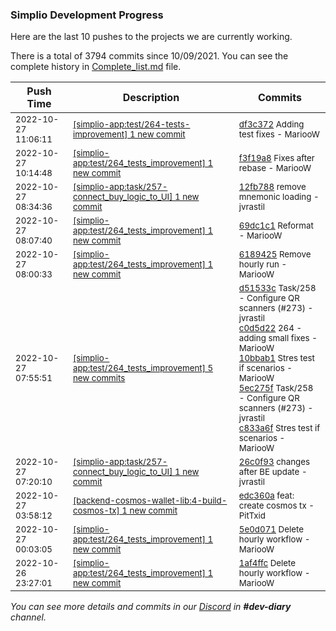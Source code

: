 
### Simplio Development Progress

Here are the last 10 pushes to the projects we are currently working.

There is a total of 3794 commits since 10/09/2021. You can see the complete history in
 [Complete_list.md](Complete_list.md) file.

| Push Time | Description | Commits |
| --- | --- | --- |
| <sub>2022-10-27 11:06:11</sub> | <sub>[[simplio-app:test/264\-tests\-improvement] 1 new commit](https://github.com/SimplioOfficial/simplio-app/commit/df3c37259290099d2958cfa6aa90fb54bbf54d9c)</sub> | <sub>[df3c372](https://github.com/SimplioOfficial/simplio-app/commit/df3c37259290099d2958cfa6aa90fb54bbf54d9c) Adding test fixes - MariooW</sub> |
| <sub>2022-10-27 10:14:48</sub> | <sub>[[simplio-app:test/264\_tests\_improvement] 1 new commit](https://github.com/SimplioOfficial/simplio-app/commit/f3f19a8d2ccfdf305265587721aa27e5437778ef)</sub> | <sub>[f3f19a8](https://github.com/SimplioOfficial/simplio-app/commit/f3f19a8d2ccfdf305265587721aa27e5437778ef) Fixes after rebase - MariooW</sub> |
| <sub>2022-10-27 08:34:36</sub> | <sub>[[simplio-app:task/257\-connect\_buy\_logic\_to\_UI] 1 new commit](https://github.com/SimplioOfficial/simplio-app/commit/12fb7885b0af21349ab3efd6335d5e8cb73e7509)</sub> | <sub>[12fb788](https://github.com/SimplioOfficial/simplio-app/commit/12fb7885b0af21349ab3efd6335d5e8cb73e7509) remove mnemonic loading - jvrastil</sub> |
| <sub>2022-10-27 08:07:40</sub> | <sub>[[simplio-app:test/264\_tests\_improvement] 1 new commit](https://github.com/SimplioOfficial/simplio-app/commit/69dc1c1ed28aa0115f3722aceac2a8e0b2049675)</sub> | <sub>[69dc1c1](https://github.com/SimplioOfficial/simplio-app/commit/69dc1c1ed28aa0115f3722aceac2a8e0b2049675) Reformat - MariooW</sub> |
| <sub>2022-10-27 08:00:33</sub> | <sub>[[simplio-app:test/264\_tests\_improvement] 1 new commit](https://github.com/SimplioOfficial/simplio-app/commit/618942580a03610eb35f3d3a86c116f1097aa8a3)</sub> | <sub>[6189425](https://github.com/SimplioOfficial/simplio-app/commit/618942580a03610eb35f3d3a86c116f1097aa8a3) Remove hourly run - MariooW</sub> |
| <sub>2022-10-27 07:55:51</sub> | <sub>[[simplio-app:test/264\_tests\_improvement] 5 new commits](https://github.com/SimplioOfficial/simplio-app/compare/5e0d07162fac...c833a6fa573c)</sub> | <sub>[d51533c](https://github.com/SimplioOfficial/simplio-app/commit/d51533cbda1d06022319804c81fb119052657d34) Task/258 - Configure QR scanners (#273) - jvrastil<br>[c0d5d22](https://github.com/SimplioOfficial/simplio-app/commit/c0d5d22b80f58043ea7a96b85cc03f5357fac810) 264 - adding small fixes - MariooW<br>[10bbab1](https://github.com/SimplioOfficial/simplio-app/commit/10bbab11084928298774c334f54d703c27c109ce) Stres test if scenarios - MariooW<br>[5ec275f](https://github.com/SimplioOfficial/simplio-app/commit/5ec275ffd6ce6237185ef5aa23ec1c3da777c708) Task/258 - Configure QR scanners (#273) - jvrastil<br>[c833a6f](https://github.com/SimplioOfficial/simplio-app/commit/c833a6fa573c70b2bdc50411be4b1e6035597bf4) Stres test if scenarios - MariooW</sub> |
| <sub>2022-10-27 07:20:10</sub> | <sub>[[simplio-app:task/257\-connect\_buy\_logic\_to\_UI] 1 new commit](https://github.com/SimplioOfficial/simplio-app/commit/26c0f93c33c23edb6e857ad697741b0396fe6dca)</sub> | <sub>[26c0f93](https://github.com/SimplioOfficial/simplio-app/commit/26c0f93c33c23edb6e857ad697741b0396fe6dca) changes after BE update - jvrastil</sub> |
| <sub>2022-10-27 03:58:12</sub> | <sub>[[backend-cosmos-wallet-lib:4\-build\-cosmos\-tx] 1 new commit](https://github.com/SimplioOfficial/backend-cosmos-wallet-lib/commit/edc360abcde97ded6133b99f195725e1f8944300)</sub> | <sub>[edc360a](https://github.com/SimplioOfficial/backend-cosmos-wallet-lib/commit/edc360abcde97ded6133b99f195725e1f8944300) feat: create cosmos tx - PitTxid</sub> |
| <sub>2022-10-27 00:03:05</sub> | <sub>[[simplio-app:test/264\_tests\_improvement] 1 new commit](https://github.com/SimplioOfficial/simplio-app/commit/5e0d07162fac5d599e6d26ebe3b83d1518514591)</sub> | <sub>[5e0d071](https://github.com/SimplioOfficial/simplio-app/commit/5e0d07162fac5d599e6d26ebe3b83d1518514591) Delete hourly workflow - MariooW</sub> |
| <sub>2022-10-26 23:27:01</sub> | <sub>[[simplio-app:test/264\_tests\_improvement] 1 new commit](https://github.com/SimplioOfficial/simplio-app/commit/1af4ffcf64bada2757926c736bbaff3e616cd49b)</sub> | <sub>[1af4ffc](https://github.com/SimplioOfficial/simplio-app/commit/1af4ffcf64bada2757926c736bbaff3e616cd49b) Delete hourly workflow - MariooW</sub> |

_You can see more details and commits in our [Discord](https://discord.gg/aKhjuwZmdP) in **#dev-diary** channel._
